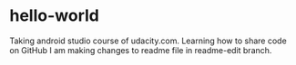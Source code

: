 # hello-world
Taking android studio course of udacity.com. Learning how to share code on GitHub
I am making changes to readme file in readme-edit branch.

